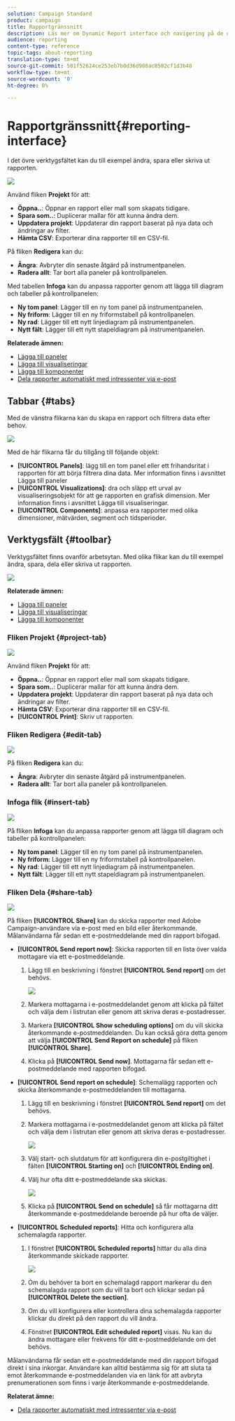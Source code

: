 ```yaml
---
solution: Campaign Standard
product: campaign
title: Rapportgränssnitt
description: Läs mer om Dynamic Report interface och navigering på de olika flikarna och menyerna.
audience: reporting
content-type: reference
topic-tags: about-reporting
translation-type: tm+mt
source-git-commit: 501f52624ce253eb7b0d36d908ac8502cf1d3b48
workflow-type: tm+mt
source-wordcount: '0'
ht-degree: 0%

---
```



# Rapportgränssnitt{#reporting-interface}

I det övre verktygsfältet kan du till exempel ändra, spara eller skriva ut rapporten.

![](assets/dynamic_report_toolbar.png)

Använd fliken **Projekt** för att:

* **Öppna..**: Öppnar en rapport eller mall som skapats tidigare.
* **Spara som..**: Duplicerar mallar för att kunna ändra dem.
* **Uppdatera projekt**: Uppdaterar din rapport baserat på nya data och ändringar av filter.
* **Hämta CSV**: Exporterar dina rapporter till en CSV-fil.

På fliken **Redigera** kan du:

* **Ångra**: Avbryter din senaste åtgärd på instrumentpanelen.
* **Radera allt**: Tar bort alla paneler på kontrollpanelen.

Med tabellen **Infoga** kan du anpassa rapporter genom att lägga till diagram och tabeller på kontrollpanelen:

* **Ny tom panel**: Lägger till en ny tom panel på instrumentpanelen.
* **Ny friform**: Lägger till en ny friformstabell på kontrollpanelen.
* **Ny rad**: Lägger till ett nytt linjediagram på instrumentpanelen.
* **Nytt fält**: Lägger till ett nytt stapeldiagram på instrumentpanelen.

**Relaterade ämnen:**

* [Lägga till paneler](../../reporting/using/adding-panels.md)
* [Lägga till visualiseringar](../../reporting/using/adding-visualizations.md)
* [Lägga till komponenter](../../reporting/using/adding-components.md)
* [Dela rapporter automatiskt med intressenter via e-post](https://helpx.adobe.com/campaign/kb/simplify-campaign-management.html#Reportandshareinsightswithallstakeholders)

## Tabbar {#tabs}

Med de vänstra flikarna kan du skapa en rapport och filtrera data efter behov.

![](assets/dynamic_report_interface.png)

Med de här flikarna får du tillgång till följande objekt:

* **[!UICONTROL Panels]**: lägg till en tom panel eller ett frihandsritat i rapporten för att börja filtrera dina data. Mer information finns i avsnittet Lägga till paneler
* **[!UICONTROL Visualizations]**: dra och släpp ett urval av visualiseringsobjekt för att ge rapporten en grafisk dimension. Mer information finns i avsnittet Lägga till visualiseringar.
* **[!UICONTROL Components]**: anpassa era rapporter med olika dimensioner, mätvärden, segment och tidsperioder.

## Verktygsfält {#toolbar}

Verktygsfältet finns ovanför arbetsytan. Med olika flikar kan du till exempel ändra, spara, dela eller skriva ut rapporten.

![](assets/dynamic_report_toolbar.png)

**Relaterade ämnen:**

* [Lägga till paneler](../../reporting/using/adding-panels.md)
* [Lägga till visualiseringar](../../reporting/using/adding-visualizations.md)
* [Lägga till komponenter](../../reporting/using/adding-components.md)

### Fliken Projekt {#project-tab}

![](assets/tab_project.png)

Använd fliken **Projekt** för att:

* **Öppna..**: Öppnar en rapport eller mall som skapats tidigare.
* **Spara som..**: Duplicerar mallar för att kunna ändra dem.
* **Uppdatera projekt**: Uppdaterar din rapport baserat på nya data och ändringar av filter.
* **Hämta CSV**: Exporterar dina rapporter till en CSV-fil.
* **[!UICONTROL Print]**: Skriv ut rapporten.

### Fliken Redigera {#edit-tab}

![](assets/tab_edit.png)

På fliken **Redigera** kan du:

* **Ångra**: Avbryter din senaste åtgärd på instrumentpanelen.
* **Radera allt**: Tar bort alla paneler på kontrollpanelen.

### Infoga flik {#insert-tab}

![](assets/tab_insert.png)

På fliken **Infoga** kan du anpassa rapporter genom att lägga till diagram och tabeller på kontrollpanelen:

* **Ny tom panel**: Lägger till en ny tom panel på instrumentpanelen.
* **Ny friform**: Lägger till en ny friformstabell på kontrollpanelen.
* **Ny rad**: Lägger till ett nytt linjediagram på instrumentpanelen.
* **Nytt fält**: Lägger till ett nytt stapeldiagram på instrumentpanelen.

### Fliken Dela {#share-tab}

![](assets/tab_share_1.png)

På fliken **[!UICONTROL Share]** kan du skicka rapporter med Adobe Campaign-användare via e-post med en bild eller återkommande. Målanvändarna får sedan ett e-postmeddelande med din rapport bifogad.

* **[!UICONTROL Send report now]**: Skicka rapporten till en lista över valda mottagare via ett e-postmeddelande.

   1. Lägg till en beskrivning i fönstret **[!UICONTROL Send report]** om det behövs.

      ![](assets/tab_share_4.png)

   1. Markera mottagarna i e-postmeddelandet genom att klicka på fältet och välja dem i listrutan eller genom att skriva deras e-postadresser.
   1. Markera **[!UICONTROL Show scheduling options]** om du vill skicka återkommande e-postmeddelanden. Du kan också göra detta genom att välja **[!UICONTROL Send Report on schedule]** på fliken **[!UICONTROL Share]**.
   1. Klicka på **[!UICONTROL Send now]**. Mottagarna får sedan ett e-postmeddelande med rapporten bifogad.

* **[!UICONTROL Send report on schedule]**: Schemalägg rapporten och skicka återkommande e-postmeddelanden till mottagarna.

   1. Lägg till en beskrivning i fönstret **[!UICONTROL Send report]** om det behövs.
   1. Markera mottagarna i e-postmeddelandet genom att klicka på fältet och välja dem i listrutan eller genom att skriva deras e-postadresser.

      ![](assets/tab_share_5.png)

   1. Välj start- och slutdatum för att konfigurera din e-postgiltighet i fälten **[!UICONTROL Starting on]** och **[!UICONTROL Ending on]**.
   1. Välj hur ofta ditt e-postmeddelande ska skickas.

      ![](assets/tab_share_2.png)

   1. Klicka på **[!UICONTROL Send on schedule]** så får mottagarna ditt återkommande e-postmeddelande beroende på hur ofta de väljer.

* **[!UICONTROL Scheduled reports]**: Hitta och konfigurera alla schemalagda rapporter.

   1. I fönstret **[!UICONTROL Scheduled reports]** hittar du alla dina återkommande skickade rapporter.

      ![](assets/tab_share_3.png)

   1. Om du behöver ta bort en schemalagd rapport markerar du den schemalagda rapport som du vill ta bort och klickar sedan på **[!UICONTROL Delete the section]**.
   1. Om du vill konfigurera eller kontrollera dina schemalagda rapporter klickar du direkt på den rapport du vill ändra.
   1. Fönstret **[!UICONTROL Edit scheduled report]** visas. Nu kan du ändra mottagare eller frekvens för ditt e-postmeddelande om det behövs.

Målanvändarna får sedan ett e-postmeddelande med din rapport bifogad direkt i sina inkorgar. Användare kan alltid bestämma sig för att sluta ta emot återkommande e-postmeddelanden via en länk för att avbryta prenumerationen som finns i varje återkommande e-postmeddelande.

**Relaterat ämne:**

* [Dela rapporter automatiskt med intressenter via e-post](https://helpx.adobe.com/campaign/kb/simplify-campaign-management.html#Reportandshareinsightswithallstakeholders)

